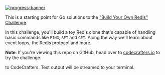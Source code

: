 [![progress-banner](https://backend.codecrafters.io/progress/redis/6abf1a82-6640-4916-bfa7-e8f7371b4ffa)](https://app.codecrafters.io/users/theredditbandit?r=2qF)

This is a starting point for Go solutions to the
["Build Your Own Redis" Challenge](https://codecrafters.io/challenges/redis).

In this challenge, you'll build a toy Redis clone that's capable of handling
basic commands like `PING`, `SET` and `GET`. Along the way we'll learn about
event loops, the Redis protocol and more.

**Note**: If you're viewing this repo on GitHub, head over to
[codecrafters.io](https://codecrafters.io) to try the challenge.

  to CodeCrafters. Test output will be streamed to your terminal.
